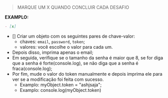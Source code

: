 > MARQUE UM X QUANDO CONCLUIR CADA DESAFIO

**EXAMPLO:**

```md
- [x]
```

- [] Criar um objeto com os seguintes pares de chave-valor:
  - chaves: ```email```, ```password```, ```token```;
  - valores: você escolhe o valor para cada um.
- Depois disso, imprima apenas o email;
- Em seguida, verifique se o tamanho da senha é maior que 8, se for diga que a senha é forte(console.log), se não diga que a senha é fraca(console.log);
- Por fim, mude o valor do token manualmente e depois imprima ele para ver se a modificação foi feita com sucesso.
  - Examplo: myObject.token = "ashjsaja";
  - Examplo: console.log(myObject.token)